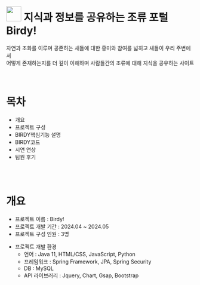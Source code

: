 # <img src="https://github.com/koyuhjkl123/portfolio/assets/94844952/4956f6c6-f49a-4f9b-a7c0-95ce6e4f72c0" width="40" height="40"/> 지식과 정보를 공유하는 조류 포털 Birdy! <br>
 자연과 조화를 이루며 공존하는 새들에 대한 흥미와 참여를 넓히고 새들이 우리 주변에서 <br>
 어떻게 존재하는지를 더 깊이 이해하며 사람들간의 조류에 대해 지식을 공유하는 사이트  <br>
 <br>
 <br>
 
# 목차
- 개요
- 프로젝트 구성
-  BIRDY핵심기능 설명
-  BIRDY코드
-  시연 연상
-  팀원 후기
<br>
<br>

# 개요
- 프로젝트 이름 : Birdy!
- 프로젝트 개발 기간 : 2024.04 ~ 2024.05
- 프로젝트 구성 인원 : 3명
* 프로젝트 개발 환경
  * 언어 : Java 11, HTML/CSS, JavaScript, Python
  * 프레임워크 : Spring Framework, JPA, Spring Security
  * DB : MySQL
  * API 라이브러리 : Jquery, Chart, Gsap, Bootstrap
